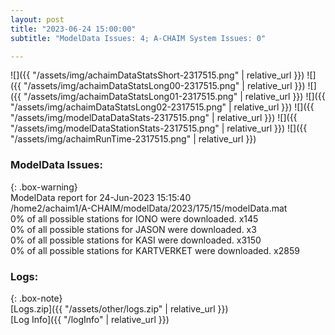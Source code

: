 ```yaml
---
layout: post
title: "2023-06-24 15:00:00"
subtitle: "ModelData Issues: 4; A-CHAIM System Issues: 0"

---
```


![]({{ "/assets/img/achaimDataStatsShort-2317515.png" | relative_url }})
![]({{ "/assets/img/achaimDataStatsLong00-2317515.png" | relative_url }})
![]({{ "/assets/img/achaimDataStatsLong01-2317515.png" | relative_url }})
![]({{ "/assets/img/achaimDataStatsLong02-2317515.png" | relative_url }})
![]({{ "/assets/img/modelDataDataStats-2317515.png" | relative_url }})
![]({{ "/assets/img/modelDataStationStats-2317515.png" | relative_url }})
![]({{ "/assets/img/achaimRunTime-2317515.png" | relative_url }})


### ModelData Issues:  
  
{: .box-warning}  
 ModelData report for 24-Jun-2023 15:15:40   
 /home2/achaim1/A-CHAIM/modelData/2023/175/15/modelData.mat   
 0% of all possible stations for IONO were downloaded. x145   
 0% of all possible stations for JASON were downloaded. x3   
 0% of all possible stations for KASI were downloaded. x3150   
 0% of all possible stations for KARTVERKET were downloaded. x2859   
  


### Logs:  
  
{: .box-note}  
[Logs.zip]({{ "/assets/other/logs.zip" | relative_url }})  
[Log Info]({{ "/logInfo" | relative_url }})  
